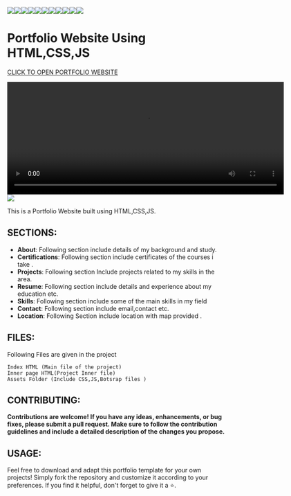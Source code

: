 <img src="https://img.shields.io/badge/HTML-gold"><img src="https://img.shields.io/badge/Build_With-Bootstrap-purple"><img src="https://img.shields.io/badge/Javascript-teal"><img src="https://img.shields.io/badge/Portfolio-beige"><img src="https://img.shields.io/badge/VsCode-pink"><img src="https://img.shields.io/badge/PHP-yellow"><img src="https://img.shields.io/badge/Static -silver"><img src="https://img.shields.io/badge/Web-blue"><img src="https://img.shields.io/badge/CSS-brown"><img src="https://img.shields.io/badge/Build_With-Hosting-green"><img src="https://img.shields.io/badge/Build_With-Github-orange">

# Portfolio Website Using HTML,CSS,JS
<a href="https://muhammadsaad-ml.github.io">CLICK TO OPEN PORTFOLIO WEBSITE</a>

<video width="640" height="260" controls>
  <source src="https://i.imgur.com/8cT8w0B.mp4" type="video/mp4">
  Your browser does not support the video tag.
</video>

<img src="https://i.imgur.com/Zos7JNb.png">



This is a Portfolio Website built using HTML,CSS,JS. 


## SECTIONS:

- **About**: Following section include details of my background and study.
- **Certifications**: Following section include certificates of the courses i take .
- **Projects**: Following section Include projects related to my skills in the area.
- **Resume**: Following section include details and experience about my education etc.
- **Skills**: Following section include some of the main skills in my field
- **Contact**: Following section include email,contact etc.
- **Location**: Following Section include location with map provided .

## FILES:

Following Files are given in the project
```
Index HTML (Main file of the project)
Inner page HTML(Project Inner file)
Assets Folder (Include CSS,JS,Botsrap files )
```

## CONTRIBUTING:

**Contributions are welcome! If you have any ideas, enhancements, or bug fixes, please submit a pull request. Make sure to follow the contribution guidelines and include a detailed description of the changes you propose.**

## USAGE:

Feel free to download and adapt this portfolio template for your own projects! Simply fork the repository and customize it according to your preferences. If you find it helpful, don't forget to give it a ⭐️.